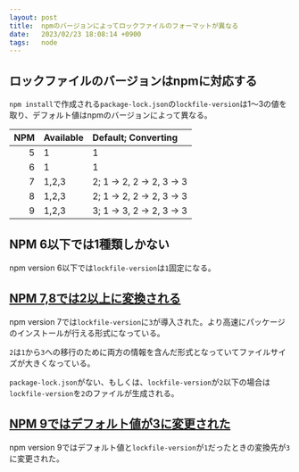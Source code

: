 ```yaml
---
layout: post
title:  npmのバージョンによってロックファイルのフォーマットが異なる
date:   2023/02/23 18:08:14 +0900
tags:   node
---
```


## ロックファイルのバージョンはnpmに対応する

`npm install`で作成される`package-lock.json`の`lockfile-version`は1〜3の値を取り、デフォルト値はnpmのバージョンによって異なる。

|NPM |Available|Default; Converting      |
|---:|:--------|:------------------------|
|   5|1        |1                        |
|   6|1        |1                        |
|   7|1,2,3    |2; 1 -> 2, 2 -> 2, 3 -> 3|
|   8|1,2,3    |2; 1 -> 2, 2 -> 2, 3 -> 3|
|   9|1,2,3    |3; 1 -> 3, 2 -> 2, 3 -> 3|

## NPM 6以下では1種類しかない

npm version 6以下では`lockfile-version`は`1`固定になる。

## [NPM 7,8では2以上に変換される](https://docs.npmjs.com/cli/v8/using-npm/config#lockfile-version)

npm version 7では`lockfile-version`に`3`が導入された。より高速にパッケージのインストールが行える形式になっている。

`2`は`1`から`3`への移行のために両方の情報を含んだ形式となっていてファイルサイズが大きくなっている。

`package-lock.json`がない、もしくは、`lockfile-version`が`2`以下の場合は`lockfile-version`を`2`のファイルが生成される。

## [NPM 9ではデフォルト値が3に変更された](https://docs.npmjs.com/cli/v9/using-npm/config#lockfile-version)

npm version 9ではデフォルト値と`lockfile-version`が`1`だったときの変換先が`3`に変更された。
